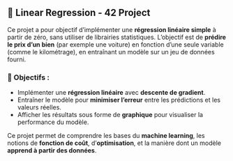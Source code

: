 ## 🧠 Linear Regression - 42 Project

Ce projet a pour objectif d’implémenter une **régression linéaire simple** à partir de zéro, sans utiliser de librairies statistiques. L’objectif est de **prédire le prix d’un bien** (par exemple une voiture) en fonction d’une seule variable (comme le kilométrage), en entraînant un modèle sur un jeu de données fourni.

### 🎯 Objectifs :
- Implémenter une **régression linéaire** avec **descente de gradient**.
- Entraîner le modèle pour **minimiser l’erreur** entre les prédictions et les valeurs réelles.
- Afficher les résultats sous forme de **graphique** pour visualiser la performance du modèle.

Ce projet permet de comprendre les bases du **machine learning**, les notions de **fonction de coût**, d’**optimisation**, et la manière dont un modèle **apprend à partir des données**.
